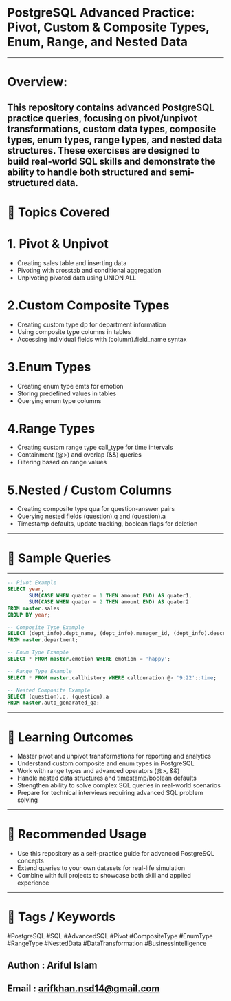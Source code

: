
# PostgreSQL Advanced Practice: Pivot, Custom & Composite Types, Enum, Range, and Nested Data
---

# Overview:
This repository contains advanced PostgreSQL practice queries, focusing on pivot/unpivot transformations, custom data types, composite types, enum types, range types, and nested data structures. These exercises are designed to build real-world SQL skills and demonstrate the ability to handle both structured and semi-structured data.
---

# 🔹 Topics Covered
# 1. Pivot & Unpivot
- Creating sales table and inserting data
- Pivoting with crosstab and conditional aggregation
- Unpivoting pivoted data using UNION ALL

# 2.Custom Composite Types

- Creating custom type dp for department information
- Using composite type columns in tables
- Accessing individual fields with (column).field_name syntax

# 3.Enum Types

- Creating enum type emts for emotion
- Storing predefined values in tables
- Querying enum type columns

# 4.Range Types

- Creating custom range type call_type for time intervals
- Containment (@>) and overlap (&&) queries
- Filtering based on range values

# 5.Nested / Custom Columns

- Creating composite type qua for question-answer pairs
- Querying nested fields (question).q and (question).a
- Timestamp defaults, update tracking, boolean flags for deletion

---
# 🔹 Sample Queries

---
```sql
-- Pivot Example
SELECT year,
       SUM(CASE WHEN quater = 1 THEN amount END) AS quater1,
       SUM(CASE WHEN quater = 2 THEN amount END) AS quater2
FROM master.sales
GROUP BY year;

-- Composite Type Example
SELECT (dept_info).dept_name, (dept_info).manager_id, (dept_info).description
FROM master.department;

-- Enum Type Example
SELECT * FROM master.emotion WHERE emotion = 'happy';

-- Range Type Example
SELECT * FROM master.callhistory WHERE callduration @> '9:22'::time;

-- Nested Composite Example
SELECT (question).q, (question).a
FROM master.auto_genarated_qa;
```
---
# 🔹 Learning Outcomes

- Master pivot and unpivot transformations for reporting and analytics
- Understand custom composite and enum types in PostgreSQL
- Work with range types and advanced operators (@>, &&)
- Handle nested data structures and timestamp/boolean defaults
- Strengthen ability to solve complex SQL queries in real-world scenarios
- Prepare for technical interviews requiring advanced SQL problem solving
---
# 🔹 Recommended Usage

- Use this repository as a self-practice guide for advanced PostgreSQL concepts
- Extend queries to your own datasets for real-life simulation
- Combine with full projects to showcase both skill and applied experience
---
# 🔹 Tags / Keywords

#PostgreSQL #SQL #AdvancedSQL #Pivot #CompositeType #EnumType #RangeType #NestedData #DataTransformation #BusinessIntelligence


## Authon : Ariful Islam
## Email : arifkhan.nsd14@gmail.com









